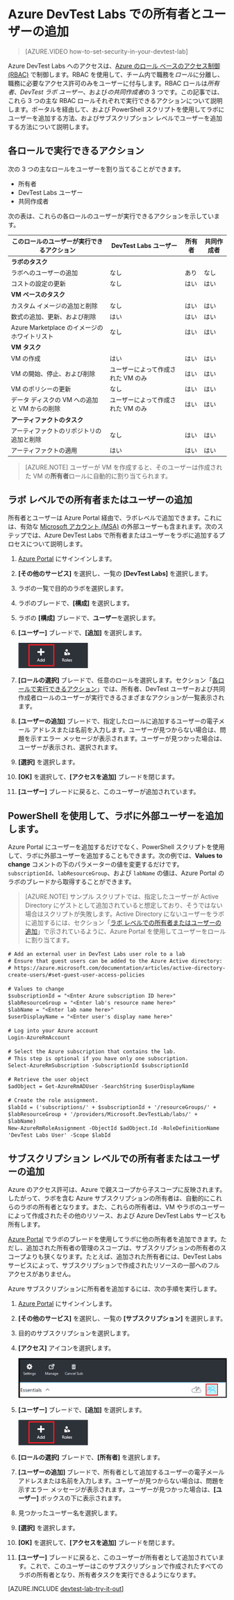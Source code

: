 <properties
	pageTitle="Azure DevTest Labs での所有者とユーザーの追加 | Microsoft Azure"
	description="Azure Portal または PowerShell を使用した Azure DevTest Labs での所有者とユーザーの追加"
	services="devtest-lab,virtual-machines"
	documentationCenter="na"
	authors="tomarcher"
	manager="douge"
	editor=""/>

<tags
	ms.service="devtest-lab"
	ms.workload="na"
	ms.tgt_pltfrm="na"
	ms.devlang="na"
	ms.topic="article"
	ms.date="09/12/2016"
	ms.author="tarcher"/>

# Azure DevTest Labs での所有者とユーザーの追加

> [AZURE.VIDEO how-to-set-security-in-your-devtest-lab]

Azure DevTest Labs へのアクセスは、[Azure のロール ベースのアクセス制御 (RBAC)](../active-directory/role-based-access-control-what-is.md) で制御します。RBAC を使用して、チーム内で職務を*ロール*に分離し、職務に必要なアクセス許可のみをユーザーに付与します。RBAC ロールは*所有者*、*DevTest ラボ ユーザー*、および*の共同作成者*の 3 つです。この記事では、これら 3 つの主な RBAC ロールそれぞれで実行できるアクションについて説明します。ポータルを経由して、および PowerShell スクリプトを使用してラボにユーザーを追加する方法、およびサブスクリプション レベルでユーザーを追加する方法について説明します。

## 各ロールで実行できるアクション

次の 3 つの主なロールをユーザーを割り当てることができます。

- 所有者
- DevTest Labs ユーザー
- 共同作成者

次の表は、これらの各ロールのユーザーが実行できるアクションを示しています。

| **このロールのユーザーが実行できるアクション** | **DevTest Labs ユーザー** | **所有者** | **共同作成者** |
|---|---|---|---|
| **ラボのタスク** | | | |
| ラボへのユーザーの追加 | なし | あり | なし |
| コストの設定の更新 | なし | はい | はい |
| **VM ベースのタスク** | | | |
| カスタム イメージの追加と削除 | なし | はい | はい |
| 数式の追加、更新、および削除 | はい | はい | はい |
| Azure Marketplace のイメージのホワイトリスト | なし | はい | はい |
| **VM タスク** | | | |
| VM の作成 | はい | はい | はい |
| VM の開始、停止、および削除 | ユーザーによって作成された VM のみ | はい | はい |
| VM のポリシーの更新 | なし | はい | はい |
| データ ディスクの VM への追加と VM からの削除 | ユーザーによって作成された VM のみ | はい | はい |
| **アーティファクトのタスク** | | | |
| アーティファクトのリポジトリの追加と削除 | なし | はい | はい |
| アーティファクトの適用 | はい | はい | はい |

> [AZURE.NOTE] ユーザーが VM を作成すると、そのユーザーは作成された VM の**所有者**ロールに自動的に割り当てられます。

## ラボ レベルでの所有者またはユーザーの追加

所有者とユーザーは Azure Portal 経由で、ラボレベルで追加できます。これには、有効な [Microsoft アカウント (MSA)](devtest-lab-faq.md#what-is-a-microsoft-account) の外部ユーザーも含まれます。次のステップでは、Azure DevTest Labs で所有者またはユーザーをラボに追加するプロセスについて説明します。

1. [Azure Portal](http://go.microsoft.com/fwlink/p/?LinkID=525040) にサインインします。

1. **[その他のサービス]** を選択し、一覧の **[DevTest Labs]** を選択します。

1. ラボの一覧で目的のラボを選択します。

1. ラボのブレードで、**[構成]** を選択します。

1. ラボの **[構成]** ブレードで、**ユーザー**を選択します。

1. **[ユーザー]** ブレードで、**[追加]** を選択します。

	![ユーザーの追加](./media/devtest-lab-add-devtest-user/devtest-users-blade.png)

1. **[ロールの選択]** ブレードで、任意のロールを選択します。セクション「[各ロールで実行できるアクション](#actions-that-can-be-performed-in-each-role)」では、所有者、DevTest ユーザーおよび共同作成者ロールのユーザーが実行できるさまざまなアクションが一覧表示されます。

1. **[ユーザーの追加]** ブレードで、指定したロールに追加するユーザーの電子メール アドレスまたは名前を入力します。ユーザーが見つからない場合は、問題を示すエラー メッセージが表示されます。ユーザーが見つかった場合は、ユーザーが表示され、選択されます。

1. **[選択]** を選択します。

1. **[OK]** を選択して、**[アクセスを追加]** ブレードを閉じます。

1. **[ユーザー]** ブレードに戻ると、このユーザーが追加されています。

## PowerShell を使用して、ラボに外部ユーザーを追加します。

Azure Portal にユーザーを追加するだけでなく、PowerShell スクリプトを使用して、ラボに外部ユーザーを追加することもできます。次の例では、**Values to change** コメントの下のパラメーターの値を変更するだけです。`subscriptionId`、`labResourceGroup`、および `labName` の値は、Azure Portal のラボのブレードから取得することができます。

> [AZURE.NOTE]
サンプル スクリプトでは、指定したユーザーが Active Directory にゲストとして追加されていると想定しており、そうではない場合はスクリプトが失敗します。Active Directory にないユーザーをラボに追加するには、セクション「[ラボ レベルでの所有者またはユーザーの追加](#add-an-owner-or-user-at-the-lab-level)」で示されているように、Azure Portal を使用してユーザーをロールに割り当てます。

	# Add an external user in DevTest Labs user role to a lab
	# Ensure that guest users can be added to the Azure Active directory:
	# https://azure.microsoft.com/documentation/articles/active-directory-create-users/#set-guest-user-access-policies

	# Values to change
	$subscriptionId = "<Enter Azure subscription ID here>"
	$labResourceGroup = "<Enter lab's resource name here>"
	$labName = "<Enter lab name here>"
	$userDisplayName = "<Enter user's display name here>"

	# Log into your Azure account
	Login-AzureRmAccount
	
	# Select the Azure subscription that contains the lab. 
	# This step is optional if you have only one subscription.
	Select-AzureRmSubscription -SubscriptionId $subscriptionId
	
	# Retrieve the user object
	$adObject = Get-AzureRmADUser -SearchString $userDisplayName
	
	# Create the role assignment. 
	$labId = ('subscriptions/' + $subscriptionId + '/resourceGroups/' + $labResourceGroup + '/providers/Microsoft.DevTestLab/labs/' + $labName)
	New-AzureRmRoleAssignment -ObjectId $adObject.Id -RoleDefinitionName 'DevTest Labs User' -Scope $labId

## サブスクリプション レベルでの所有者またはユーザーの追加

Azure のアクセス許可は、Azure で親スコープから子スコープに反映されます。したがって、ラボを含む Azure サブスクリプションの所有者は、自動的にこれらのラボの所有者となります。また、これらの所有者は、VM やラボのユーザーによって作成されたその他のリソース、および Azure DevTest Labs サービスも所有します。

[Azure Portal](http://go.microsoft.com/fwlink/p/?LinkID=525040) でラボのブレードを使用してラボに他の所有者を追加できます。ただし、追加された所有者の管理のスコープは、サブスクリプションの所有者のスコープよりも狭くなります。たとえば、追加された所有者には、DevTest Labs サービスによって、サブスクリプションで作成されたリソースの一部へのフル アクセスがありません。

Azure サブスクリプションに所有者を追加するには、次の手順を実行します。

1. [Azure Portal](http://go.microsoft.com/fwlink/p/?LinkID=525040) にサインインします。

1. **[その他のサービス]** を選択し、一覧の **[サブスクリプション]** を選択します。

1. 目的のサブスクリプションを選択します。

1. **[アクセス]** アイコンを選択します。

	![Access users](./media/devtest-lab-add-devtest-user/access-users.png)

1. **[ユーザー]** ブレードで、**[追加]** を選択します。

	![ユーザーの追加](./media/devtest-lab-add-devtest-user/devtest-users-blade.png)

1. **[ロールの選択]** ブレードで、**[所有者]** を選択します。

1. **[ユーザーの追加]** ブレードで、所有者として追加するユーザーの電子メール アドレスまたは名前を入力します。ユーザーが見つからない場合は、問題を示すエラー メッセージが表示されます。ユーザーが見つかった場合は、**[ユーザー]** ボックスの下に表示されます。

1. 見つかったユーザー名を選択します。

1. **[選択]** を選択します。

1. **[OK]** を選択して、**[アクセスを追加]** ブレードを閉じます。

1. **[ユーザー]** ブレードに戻ると、このユーザーが所有者として追加されています。これで、このユーザーはこのサブスクリプションで作成されたすべてのラボの所有者となり、所有者タスクを実行できるようになります。

[AZURE.INCLUDE [devtest-lab-try-it-out](../../includes/devtest-lab-try-it-out.md)]

<!---HONumber=AcomDC_0914_2016-->